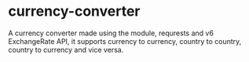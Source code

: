 # currency-converter

A currency converter made using the module, requrests and v6 ExchangeRate API, it supports currency to currency, country to country, country to currency and vice versa.
